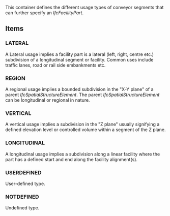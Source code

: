 This container defines the different usage types of conveyor segments that can further specify an _IfcFacilityPart_.

<!-- end of short definition -->


## Items

### LATERAL
A Lateral usage implies a facility part is a lateral (left, right, centre etc.) subdivision of a longitudinal segment or facility. Common uses include traffic lanes, road or rail side embankments etc.

### REGION
A regional usage implies a bounded subdivision in the "X-Y plane" of a parent _IfcSpatialStructureElement_. The parent _IfcSpatialStructureElement_ can be longitudinal or regional in nature.

### VERTICAL
A vertical usage implies a subdivision in the "Z plane" usually signifying a defined elevation level or controlled volume within a segment of the Z plane.

### LONGITUDINAL
A longitudinal usage implies a subdivision along a linear facility where the part has a defined start and end along the facility alignment(s).

### USERDEFINED
User-defined type.

### NOTDEFINED
Undefined type.

